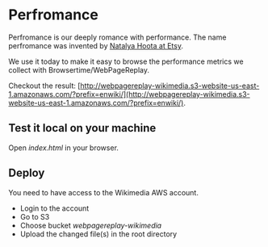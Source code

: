 # Perfromance

Perfromance is our deeply romance with performance. The name perfromance was invented by [Natalya Hoota at Etsy](https://twitter.com/lara_hogan/status/586548792318627842).

We use it today to make it easy to browse the performance metrics we collect with Browsertime/WebPageReplay.

Checkout the result: [http://webpagereplay-wikimedia.s3-website-us-east-1.amazonaws.com/?prefix=enwiki/](http://webpagereplay-wikimedia.s3-website-us-east-1.amazonaws.com/?prefix=enwiki/).

## Test it local on your machine
Open *index.html* in your browser.

## Deploy
You need to have access to the Wikimedia AWS account.

* Login to the account
* Go to S3
* Choose bucket *webpagereplay-wikimedia*
* Upload the changed file(s) in the root directory


